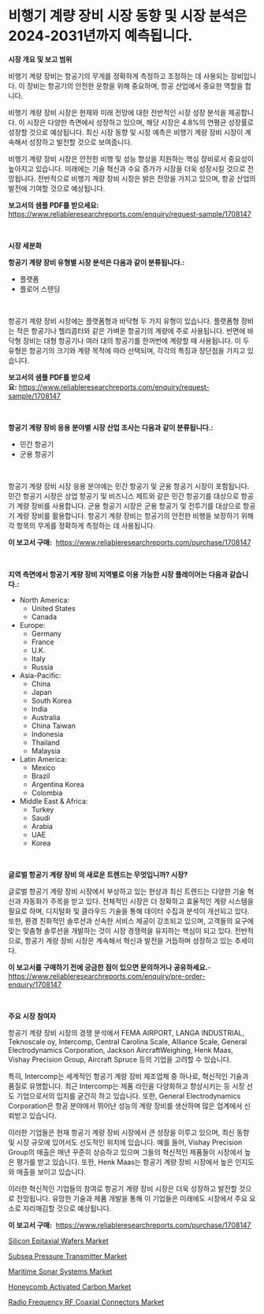 <p><h1>비행기 계량 장비 시장 동향 및 시장 분석은 2024-2031년까지 예측됩니다.</h1></p><p><strong>시장 개요 및 보고 범위</strong></p>
<p><p>비행기 계량 장비는 항공기의 무게를 정확하게 측정하고 조정하는 데 사용되는 장비입니다. 이 장비는 항공기의 안전한 운항을 위해 중요하며, 항공 산업에서 중요한 역할을 합니다.</p><p>비행기 계량 장비 시장은 현재와 미래 전망에 대한 전반적인 시장 성장 분석을 제공합니다. 이 시장은 다양한 측면에서 성장하고 있으며, 해당 시장은 4.8%의 연평균 성장률로 성장할 것으로 예상됩니다. 최신 시장 동향 및 시장 예측은 비행기 계량 장비 시장이 계속해서 성장하고 발전할 것으로 보여줍니다.</p><p>비행기 계량 장비 시장은 안전한 비행 및 성능 향상을 지원하는 핵심 장비로서 중요성이 높아지고 있습니다. 미래에는 기술 혁신과 수요 증가가 시장을 더욱 성장시킬 것으로 전망됩니다. 전반적으로 비행기 계량 장비 시장은 밝은 전망을 가지고 있으며, 항공 산업의 발전에 기여할 것으로 예상됩니다.</p></p>
<p><strong>보고서의 샘플 PDF를 받으세요:</strong> <a href="https://www.reliableresearchreports.com/enquiry/request-sample/1708147">https://www.reliableresearchreports.com/enquiry/request-sample/1708147</a></p>
<p>&nbsp;</p>
<p><strong>시장 세분화</strong></p>
<p><strong>항공기 계량 장비 유형별 시장 분석은 다음과 같이 분류됩니다.:</strong></p>
<p><ul><li>플랫폼</li><li>플로어 스탠딩</li></ul></p>
<p>&nbsp;</p>
<p><p>항공기 계량 장비 시장에는 플랫폼형과 바닥형 두 가지 유형이 있습니다. 플랫폼형 장비는 작은 항공기나 헬리콥터와 같은 가벼운 항공기의 계량에 주로 사용됩니다. 반면에 바닥형 장비는 대형 항공기나 여러 대의 항공기를 한꺼번에 계량할 때 사용됩니다. 이 두 유형은 항공기의 크기와 계량 목적에 따라 선택되며, 각각의 특징과 장단점을 가지고 있습니다.</p></p>
<p><strong>보고서의 샘플 PDF를 받으세요:</strong>&nbsp;<a href="https://www.reliableresearchreports.com/enquiry/request-sample/1708147">https://www.reliableresearchreports.com/enquiry/request-sample/1708147</a></p>
<p>&nbsp;</p>
<p><strong> 항공기 계량 장비 응용 분야별 시장 산업 조사는 다음과 같이 분류됩니다.:</strong></p>
<p><ul><li>민간 항공기</li><li>군용 항공기</li></ul></p>
<p>&nbsp;</p>
<p><p>항공기 계량 장비 시장 응용 분야에는 민간 항공기 및 군용 항공기 시장이 포함됩니다. 민간 항공기 시장은 상업 항공기 및 비즈니스 제트와 같은 민간 항공기를 대상으로 항공기 계량 장비를 사용합니다. 군용 항공기 시장은 군용 항공기 및 전투기를 대상으로 항공기 계량 장비를 활용합니다. 항공기 계량 장비는 항공기의 안전한 비행을 보장하기 위해 각 항목의 무게를 정확하게 측정하는 데 사용됩니다.</p></p>
<p><strong>이 보고서 구매:</strong>&nbsp; <a href="https://www.reliableresearchreports.com/purchase/1708147">https://www.reliableresearchreports.com/purchase/1708147</a></p>
<p>&nbsp;</p>
<p><strong>지역 측면에서 항공기 계량 장비 지역별로 이용 가능한 시장 플레이어는 다음과 같습니다.:</strong></p>
<p><ul>
    <li>
        North America:
        <ul>
            <li>United States</li>
            <li>Canada</li>
        </ul>
    </li>
    <li>
        Europe:
        <ul>
            <li>Germany</li>
            <li>France</li>
            <li>U.K.</li>
            <li>Italy</li>
            <li>Russia</li>
        </ul>
    </li>
    <li>
        Asia-Pacific:
        <ul>
            <li>China</li>
            <li>Japan</li>
            <li>South Korea</li>
            <li>India</li>
            <li>Australia</li>
            <li>China Taiwan</li>
            <li>Indonesia</li>
            <li>Thailand</li>
            <li>Malaysia</li>
        </ul>
    </li>
    <li>
        Latin America:
        <ul>
            <li>Mexico</li>
            <li>Brazil</li>
            <li>Argentina Korea</li>
            <li>Colombia</li>
        </ul>
    </li>
    <li>
        Middle East & Africa:
        <ul>
            <li>Turkey</li>
            <li>Saudi</li>
            <li>Arabia</li>
            <li>UAE</li>
            <li>Korea</li>
        </ul>
    </li>
    </ul></p>
<p>&nbsp;</p>
<p><strong>글로벌 항공기 계량 장비 의 새로운 트렌드는 무엇입니까? 시장?</strong></p>
<p><p>글로벌 항공기 계량 장비 시장에서 부상하고 있는 현상과 최신 트렌드는 다양한 기술 혁신과 자동화가 주목을 받고 있다. 전체적인 시장은 더 정확하고 효율적인 계량 시스템을 필요로 하며, 디지털화 및 클라우드 기술을 통해 데이터 수집과 분석이 개선되고 있다. 또한, 환경 친화적인 솔루션과 신속한 서비스 제공이 강조되고 있으며, 고객들의 요구에 맞는 맞춤형 솔루션을 개발하는 것이 시장 경쟁력을 유지하는 핵심이 되고 있다. 전반적으로, 항공기 계량 장비 시장은 계속해서 혁신과 발전을 거듭하며 성장하고 있는 추세이다.</p></p>
<p><strong>이 보고서를 구매하기 전에 궁금한 점이 있으면 문의하거나 공유하세요.</strong>- <a href="https://www.reliableresearchreports.com/enquiry/pre-order-enquiry/1708147">https://www.reliableresearchreports.com/enquiry/pre-order-enquiry/1708147</a></p>
<p>&nbsp;</p>
<p><strong>주요 시장 참여자</strong></p>
<p><p>항공기 계량 장비 시장의 경쟁 분석에서 FEMA AIRPORT, LANGA INDUSTRIAL, Teknoscale oy, Intercomp, Central Carolina Scale, Alliance Scale, General Electrodynamics Corporation, Jackson AircraftWeighing, Henk Maas, Vishay Precision Group, Aircraft Spruce 등의 기업을 고려할 수 있습니다. </p><p>특히, Intercomp는 세계적인 항공기 계량 장비 제조업체 중 하나로, 혁신적인 기술과 품질로 유명합니다. 최근 Intercomp는 제품 라인을 다양화하고 향상시키는 등 시장 선도 기업으로서의 입지를 굳건히 하고 있습니다. 또한, General Electrodynamics Corporation은 항공 분야에서 뛰어난 성능의 계량 장비를 생산하며 많은 업계에서 신뢰받고 있습니다.</p><p>이러한 기업들은 현재 항공기 계량 장비 시장에서 큰 성장을 이루고 있으며, 최신 동향 및 시장 규모에 있어서도 선도적인 위치에 있습니다. 예를 들어, Vishay Precision Group의 매출은 매년 꾸준히 상승하고 있으며 그들의 혁신적인 제품들이 시장에서 높은 평가를 받고 있습니다. 또한, Henk Maas는 항공기 계량 장비 시장에서 높은 인지도와 매출을 보이고 있습니다.</p><p>이러한 혁신적인 기업들의 참여로 항공기 계량 장비 시장은 더욱 성장하고 발전할 것으로 전망됩니다. 유망한 기술과 제품 개발을 통해 이 기업들은 미래에도 시장에서 주요 요소로 자리매김할 것으로 예상됩니다.</p></p>
<p><strong>이 보고서 구매:</strong>&nbsp;&nbsp;<a href="https://www.reliableresearchreports.com/purchase/1708147">https://www.reliableresearchreports.com/purchase/1708147</a></p>
<p><p><a href="https://view.publitas.com/reportprime-1/silicon-epitaxial-wafers-market-offers-provide-insightful-data-for-the-time-period-from-2024-to-2031-and-also-provide-analysis-based-on-application-type-and-region/">Silicon Epitaxial Wafers Market</a></p><p><a href="https://glittery-fuchsia-86a.notion.site/Subsea-Pressure-Transmitter-Market-Research-Report-The-Key-To-Successful-Business-Strategy-Forecast-6047e5d9dd984d85ad781cd93513ff7e">Subsea Pressure Transmitter Market</a></p><p><a href="https://acidic-farm-354.notion.site/Maritime-Sonar-Systems-Market-Provides-a-Comprehensive-Analysis-Including-a-Macro-Overview-of-the-Ma-d8516855bd5a456797a3dd36dc475da6">Maritime Sonar Systems Market</a></p><p><a href="https://view.publitas.com/reportprime-1/global-honeycomb-activated-carbon-market-size-and-market-trends-insights-and-projections-from-2024-to-2031/">Honeycomb Activated Carbon Market</a></p><p><a href="https://github.com/Glendatilghmankmgz0rbhwpy/Market-Research-Report-List-1/blob/main/radio-frequency-rf-coaxial-connectors-market.md">Radio Frequency RF Coaxial Connectors Market</a></p></p>
